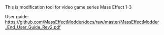 This is modification tool for video game series Mass Effect 1-3

User guide: https://github.com/MassEffectModder/docs/raw/master/MassEffectModder_End_User_Guide_Rev2.pdf
